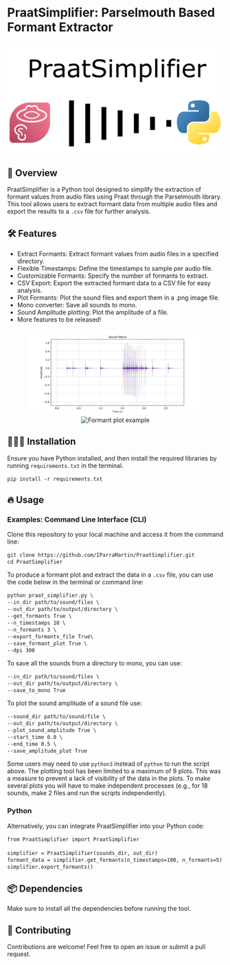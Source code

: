 # PraatSimplifier: Parselmouth Based Formant Extractor

<p align="center">
  <img src="resources/logo.png" width="500" title="Logo">
</p>

## 📁 Overview
PraatSimplifier is a Python tool designed to simplify the extraction of formant values from audio files using Praat through the Parselmouth library. This tool allows users to extract formant data from multiple audio files and export the results to a ```.csv``` file for further analysis.

## 🛠️ Features
- Extract Formants: Extract formant values from audio files in a specified directory.
- Flexible Timestamps: Define the timestamps to sample per audio file.
- Customizable Formants: Specify the number of formants to extract.
- CSV Export: Export the extracted formant data to a CSV file for easy analysis.
- Plot Formants: Plot the sound files and export them in a .png image file.
- Mono converter: Save all sounds to mono.
- Sound Amplitude plotting: Plot the amplitude of a file.
- More features to be released!

<p align="center">
  <img src="resources/amplitude_plot.png" width="400" title="Amplitue plot example">
  <img src="resources/formant_plots.png" width="400" title="Formant plot example">
</p>

## 👨🏽‍💻 Installation
Ensure you have Python installed, and then install the required libraries by running ```requirements.txt``` in the terminal.

```
pip install -r requirements.txt
```

## 🔥 Usage
### Examples: Command Line Interface (CLI)
Clone this repository to your local machine and access it from the command line:
```
git clone https://github.com/IParraMartin/PraatSimplifier.git
cd PraatSimplifier
```

To produce a formant plot and extract the data in a ```.csv``` file, you can use the code below in the terminal or command line:
```
python praat_simplifier.py \
--in_dir path/to/sound/files \
--out_dir path/to/output/directory \
--get_formants True \
--n_timestamps 10 \
--n_formants 3 \
--export_formants_file True\
--save_formant_plot True \
--dpi 300
```

To save all the sounds from a directory to mono, you can use:
```
--in_dir path/to/sound/files \
--out_dir path/to/output/directory \
--save_to_mono True
```

To plot the sound amplitude of a sound file use:
```
--sound_dir path/to/sound/file \
--out_dir path/to/output/directory \
--plot_sound_amplitude True \
--start_time 0.0 \
--end_time 0.5 \
--save_amplitude_plot True
```

Some users may need to use  ```python3``` instead of ```python``` to run the script above. The plotting tool has been limited to a maximum of 9 plots. This was a measure to prevent a lack of visibility of the data in the plots. To make several plots you will have to make independent processes (e.g., for 18 sounds, make 2 files and run the scripts independently).

### Python
Alternatively, you can integrate PraatSimplifier into your Python code:
```
from PraatSimplifier import PraatSimplifier

simplifier = PraatSimplifier(sounds_dir, out_dir)
formant_data = simplifier.get_formants(n_timestamps=100, n_formants=5)
simplifier.export_formants()
```

## 📦 Dependencies
Make sure to install all the dependencies before running the tool.

## 🤝 Contributing
Contributions are welcome! Feel free to open an issue or submit a pull request.




